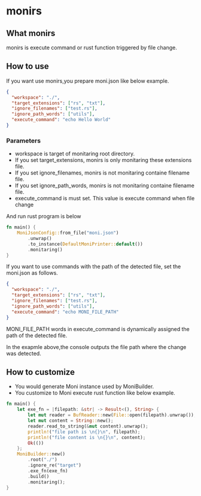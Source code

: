 # monirs

## What monirs

monirs is execute command or rust function triggered by file change.

## How to use

If you want use monirs,you prepare moni.json like below example.

```json
{
  "workspace": "./",
  "target_extensions": ["rs", "txt"],
  "ignore_filenames": ["test.rs"],
  "ignore_path_words": ["utils"],
  "execute_command": "echo Hello World"
}
```

### Parameters

- workspace is target of monitaring root directory.
- If you set target_extensions, monirs is only monitaring these extensions file.
- If you set ignore_filenames, monirs is not monitaring containe filename file.
- If you set ignore_path_words, monirs is not monitaring containe filename file.
- execute_command is must set. This value is execute command when file change

And run rust program is below<br>

```rust
fn main() {
    MoniJsonConfig::from_file("moni.json")
        .unwrap()
        .to_instance(DefaultMoniPrinter::default())
        .monitaring()
}

```

If you want to use commands with the path of the detected file, set the moni.json as follows.

```json
{
  "workspace": "./",
  "target_extensions": ["rs", "txt"],
  "ignore_filenames": ["test.rs"],
  "ignore_path_words": ["utils"],
  "execute_command": "echo MONI_FILE_PATH"
}
```

MONI_FILE_PATH words in execute_command is dynamically assigned the path of the detected file.<br>

In the exapmle above,the console outputs the file path where the change was detected.

## How to customize

- You would generate Moni instance used by MoniBuilder.
- You customize to Moni execute rust function like below example.

```rust
fn main() {
    let exe_fn = |filepath: &str| -> Result<(), String> {
        let mut reader = BufReader::new(File::open(filepath).unwrap());
        let mut content = String::new();
        reader.read_to_string(&mut content).unwrap();
        println!("file path is \n{}\n", filepath);
        println!("file content is \n{}\n", content);
        Ok(())
    };
    MoniBuilder::new()
        .root("./")
        .ignore_re("target")
        .exe_fn(exe_fn)
        .build()
        .monitaring();
}
```
